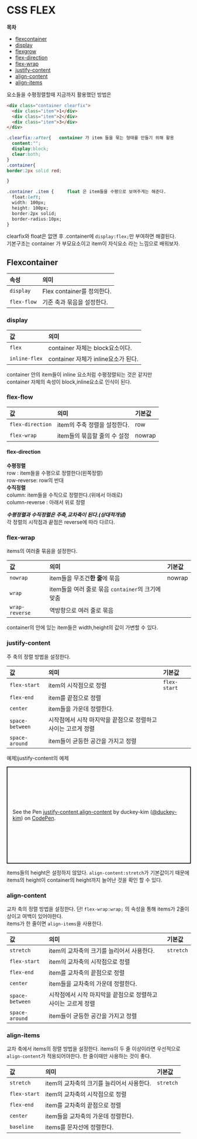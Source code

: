 # CSS FLEX  

**목차**  
- [flexcontainer](#Flexcontainer)
- [display](#display)
- [flexgrow](#flex-flow)
- [flex-direction](#flex-direction)
- [flex-wrap](#flex-wrap)
- [justify-content](#justify-content)
- [align-content](#align-content)
- [align-items](#align-items) 



요소들을 수평정렬할때 지금까지 활용했던 방법은  
```html
<div class="container clearfix">
  <div class="item">1</div>
  <div class="item">2</div>
  <div class="item">3</div>
</div>
```  
```css
.clearfix::after{   container 가 item 들을 묶는 형태를 만들기 위해 활용
  content:"";
  display:block;
  clear:both;
}
.container{
border:2px solid red;

}

.container .item {     float 은 item들을 수평으로 보여주게는 해준다. 
  float:left;
  width: 100px;
  height: 100px;
  border:2px solid;
  border-radius:10px;
}
```  

clearfix와 float은 없앤 후 .container에 `display:flex;`만 부여하면 해결된다.  
기본구조는 container 가 부모요소이고 item이 자식요소 라는 느낌으로 배워보자.  

## Flexcontainer  
  
|속성|의미|  
|:---|:---|
|`display`|Flex container를 정의한다.|
|`flex-flow`| 기준 축과 묶음을 설정한다.|





### display    

|값|의미|
|:---|:---|
|`flex`|container 자체는 block요소이다.|
|`inline-flex`|container 자체가 inline요소가 된다.|  

container 안의 item들이 inline 요소처럼 수평정렬되는 것은 같지만  
container 자체의 속성이 block,inline요소로 인식이 된다.


### flex-flow  

|값|의미|기본값|
|:---|:---|:---|
|`flex-direction`|item의 주축 정렬을 설정한다.|row|  
|`flex-wrap`|item들의 묶음할 줄의 수 설정|nowrap|  

#### flex-direction  

**수평정렬**  
row : item들을 수평으로 정렬한다(왼쪽정렬)  
row-reverse: row의 반대  
**수직정렬**  
column: item들을 수직으로 정렬한다.(위에서 아래로)  
column-reverse : 아래서 위로 정렬  

***수평정렬과 수직정렬은 주축,교차축이 된다.(상대적개념)***  
각 정렬의 시작점과 끝점은 reverse에 따라 다르다.  

### flex-wrap  
items의 여러줄 묶음을 설정한다.  

|값|의미|기본값|
|:---|:---|:---|
|`nowrap`|item들을 무조건**한 줄**에 묶음|nowrap|  
|`wrap`|item들을 여러 줄로 묶음 `container`의 크기에 맞춤| |
|`wrap-reverse`|역방향으로 여러 줄로 묶음| |  

container의 안에 있는 item들은 width,height의 값이 가변할 수 있다.  

### justify-content  
주 축의 정렬 방법을 설정한다.  

|값|의미|기본값|
|:---|:---|:---|
|`flex-start`|item의 시작점으로 정렬|`flex-start`|  
|`flex-end`|item를 끝점으로 정렬| |
|`center`|item들을 가운데 정렬한다.| |
|`space-between`|시작점에서 시작 마지막을 끝점으로 정렬하고 사이는 고르게 정렬| |  
|`space-around`|item들이 균등한 공간을 가지고 정렬| |  

예제)justify-content의 예제  

<p class="codepen" data-height="265" data-theme-id="light" data-default-tab="css,result" data-user="duckey-kim" data-slug-hash="ZEGbZwm" style="height: 265px; box-sizing: border-box; display: flex; align-items: center; justify-content: center; border: 2px solid; margin: 1em 0; padding: 1em;" data-pen-title="justify-content,align-content">
  <span>See the Pen <a href="https://codepen.io/duckey-kim/pen/ZEGbZwm">
  justify-content,align-content</a> by duckey-kim (<a href="https://codepen.io/duckey-kim">@duckey-kim</a>)
  on <a href="https://codepen.io">CodePen</a>.</span>
</p>
<script async src="https://static.codepen.io/assets/embed/ei.js"></script>   
  


items들의 height은 설정하지 않았다. `align-content:stretch`가 기본값이기 때문에 items의 height이 container의 height까지 늘어난 것을 확인 할 수 있다.  



### align-content  
교차 축의 정렬 방법을 설정한다. 단! `flex-wrap:wrap;` 의 속성을 통해 items가 2줄이상이고 여백이 있어야한다.  
items가 한 줄이면 `align-items`을 사용한다.  

|값|의미|기본값|
|:---|:---|:---|
|`stretch`|item의 교차축의 크기를 늘리어서 사용한다.|`stretch`|
|`flex-start`|item의 교차축의 시작점으로 정렬| |  
|`flex-end`|item를 교차축의 끝점으로 정렬| |
|`center`|item들을 교차축의 가운데 정렬한다.| |
|`space-between`|시작점에서 시작 마지막을 끝점으로 정렬하고 사이는 고르게 정렬| |  
|`space-around`|item들이 균등한 공간을 가지고 정렬| |  


### align-items  
교차 축에서 items의 정렬 방법을 설정한다. items이 두 줄 이상이라면 우선적으로 `align-content`가 적용되어야한다. 한 줄이때만 사용하는 것이 좋다.


|값|의미|기본값|
|:---|:---|:---|
|`stretch`|item의 교차축의 크기를 늘리어서 사용한다.|`stretch`|
|`flex-start`|item의 교차축의 시작점으로 정렬| |  
|`flex-end`|item를 교차축의 끝점으로 정렬| |
|`center`|item들을 교차축의 가운데 정렬한다.| |
|`baseline`|items를 문자선에 정렬한다.||






